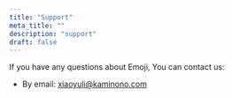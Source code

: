 ```yaml
---
title: "Support"
meta_title: ""
description: "support"
draft: false
---
```



If you have any questions about Emoji, You can contact us:

-   By email: xiaoyuli@kaminono.com